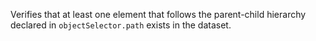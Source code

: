 Verifies that at least one element that follows the parent-child hierarchy declared in `objectSelector.path`
exists in the dataset.